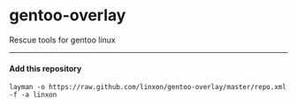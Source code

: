 gentoo-overlay
==============

Rescue tools for gentoo linux

-----------------

#### Add this repository ####

```
layman -o https://raw.github.com/linxon/gentoo-overlay/master/repo.xml -f -a linxon
```
